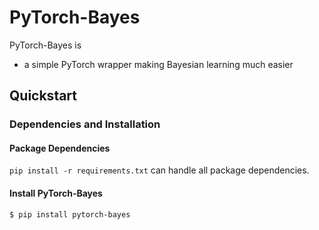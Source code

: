 # PyTorch-Bayes

PyTorch-Bayes is

* a simple PyTorch wrapper making Bayesian learning much easier





## Quickstart


### Dependencies and Installation

#### Package Dependencies

`pip install -r requirements.txt` can handle all package dependencies.

#### Install PyTorch-Bayes

```bash
$ pip install pytorch-bayes
```
